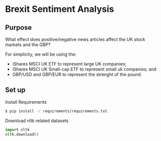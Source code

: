 # Brexit Sentiment Analysis

## Purpose

What effect does positive/negative news articles affect the UK stock markets and the GBP?

For simplicity, we will be using the:
* iShares MSCI UK ETF to represent large UK companies; 
* iShares MSCI UK Small-cap ETF to represent small uk companies; and 
* GBP/USD and GBP/EUR to represent the strenght of the pound.

## Set up

Install Requirements
```zsh
$ pip install -r requirements/requirements.txt
```

Download nltk related datasets
```python
import nltk
nltk.download()
```
